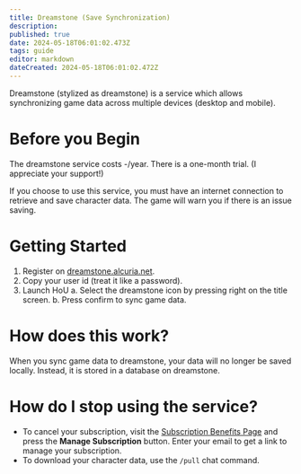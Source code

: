 ```yaml
---
title: Dreamstone (Save Synchronization)
description: 
published: true
date: 2024-05-18T06:01:02.473Z
tags: guide
editor: markdown
dateCreated: 2024-05-18T06:01:02.472Z
---
```


Dreamstone (stylized as dreamstone) is a service which allows synchronizing game data across multiple devices (desktop and mobile).

# Before you Begin
The dreamstone service costs -/year. There is a one-month trial. (I appreciate your support!) 

If you choose to use this service, you must have an internet connection to retrieve and save character data. The game will warn you if there is an issue saving.

# Getting Started
1. Register on [dreamstone.alcuria.net](https://dreamstone.alcuria.net/).
2. Copy your user id (treat it like a password).
3. Launch HoU
	a. Select the dreamstone icon by pressing right on the title screen.
  b. Press confirm to sync game data.
  
# How does this work?
When you sync game data to dreamstone, your data will no longer be saved locally. Instead, it is stored in a database on dreamstone.

# How do I stop using the service?
* To cancel your subscription, visit the [Subscription Benefits Page](https://dreamstone.alcuria.net/subscriptions/complete) and press the **Manage Subscription** button. Enter your email to get a link to manage your subscription.
* To download your character data, use the `/pull` chat command.